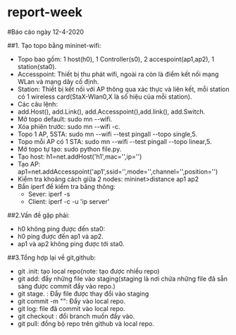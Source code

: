 # report-week
#Báo cáo ngày 12-4-2020

##1. Tạo topo bằng mininet-wifi:
- Topo bao gồm: 1 host(h0), 1 Controller(s0), 2 accespoint(ap1,ap2), 1 station(sta0).
- Accesspoint: Thiết bị thu phát wifi, ngoài ra còn là điểm kết nối mạng WLan và mạng dây cố định.
- Station: Thiết bị kết nối với AP thông qua xác thực và liên kết, mỗi station có 1 wireless card(StaX-Wlan0,X là số hiệu của mỗi station).
- Các câu lệnh: 
 - add.Host(), add.Link(), add.Accesspoint(),add.link(), add.Switch.
 - Mở topo default: sudo mn --wifi.
 - Xóa phiên trước: sudo mn --wifi -c.
 - Topo 1 AP, 5STA: sudo mn --wifi --test pingall --topo single,5.
 - Topo mỗi AP có 1 STA: sudo mn --wifi --test pingall --topo linear,5.
 - Mở topo tự tạo: sudo python file.py.
 - Tạo host: h1=net.addHost('h1',mac='',ip='')
 - Tạo AP: ap1=net.addAccesspoint('ap1',ssid='',mode='',channel='',position='')
 - Kiểm tra khoảng cách giữa 2 nodes: mininet>distance ap1 ap2
- Bắn iperf để kiểm tra băng thông: 
  - Sever: iperf -s
  - Client: iperf -c -u 'ip server'

##2.Vấn đề gặp phải: 
- h0 không ping được đến sta0:
 - h0 ping được đến ap1 và ap2.
 - ap1 và ap2 không ping được tới sta0.

##3.Tổng hợp lại về git,github:
- git .init: tạo local repo(note: tạo được nhiều repo)
- git add: đẩy những file vào staging(staging là nơi chứa những file đã sẵn sàng được commit đẩy vào repo.) 
- git stage. : Đẩy file được thay đổi vào staging
- git commit -m "": Đẩy vào local repo.
- git log: file đã commit vào local repo.
- git checkout <branch>: đổi branch muốn đẩy vào.
- git pull: đồng bộ repo trên github và local repo.




 
